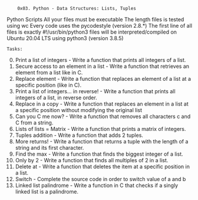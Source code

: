 		0x03. Python - Data Structures: Lists, Tuples
Python Scripts
All your files must be executable
The length files is tested using wc
Every code uses the pycodestyle (version 2.8.*)
The first line of all files is exactly #!/usr/bin/python3
files will be interpreted/compiled on Ubuntu 20.04 LTS using python3 (version 3.8.5)

	Tasks:
0. Print a list of integers - Write a function that prints all integers of a list.
1. Secure access to an element in a list - Write a function that retrieves an element from a list like in C.
2. Replace element - Write a function that replaces an element of a list at a specific position (like in C).
3. Print a list of integers... in reverse! - Write a function that prints all integers of a list, in reverse order.
4. Replace in a copy - Write a function that replaces an element in a list at a specific position without modifying the original list
5. Can you C me now? - Write a function that removes all characters c and C from a string.
6. Lists of lists = Matrix - Write a function that prints a matrix of integers.
7. Tuples addition - Write a function that adds 2 tuples.
8. More returns! - Write a function that returns a tuple with the length of a string and its first character.
9. Find the max - Write a function that finds the biggest integer of a list.
10. Only by 2 - Write a function that finds all multiples of 2 in a list.
11. Delete at - Write a function that deletes the item at a specific position in a list.
12. Switch - Complete the source code in order to switch value of a and b
13. Linked list palindrome - Write a function in C that checks if a singly linked list is a palindrome.
